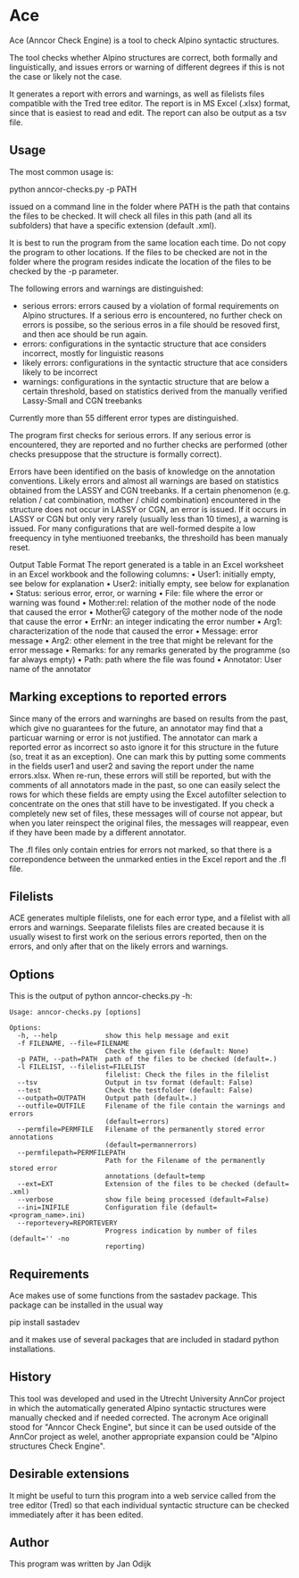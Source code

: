 # Ace
Ace (Anncor Check Engine) is a tool to check Alpino syntactic structures.

The tool checks whether Alpino structures are correct, both formally and linguistically, and issues errors or warning of different degrees if this is not the case or likely not the case.

It generates a report with errors and warnings, as well as  filelists files compatible with the Tred tree editor.
The report is in MS Excel (.xlsx) format, since that is easiest to read and edit. The report can also be output as a tsv file.


## Usage

The most common usage is:

python anncor-checks.py -p PATH

issued on a command line in the folder where PATH is the path that contains the files to be checked. It will check all files in this path (and all its subfolders) that have a specific extension (default .xml).

It is best to run the program from the same location each time. Do not copy the program to other locations. If the files to be checked are not in the folder where the program resides indicate the location of the  files to be checked by the -p  parameter.

The following errors and warnings are distinguished:
- serious errors: errors caused by a violation of formal requirements on Alpino structures. If a serious erro is encountered, no further check on errors is possibe, so the serious erros in a file should be resoved first, and then ace should be run again.
- errors: configurations in the syntactic structure that ace considers incorrect, mostly for linguistic reasons
- likely errors: configurations in the syntactic structure that ace considers likely to be incorrect
- warnings: configurations in the syntactic structure that are below a certain threshold, based on statistics derived from the manually verified Lassy-Small and CGN treebanks  


Currently more than 55 different error types are distinguished.

The program first checks for serious errors. If any serious error is encountered, they are reported and no further checks are performed (other checks presuppose that the structure is formally correct). 

Errors have been identified on the basis of knowledge on the annotation conventions.  Likely errors and almost all warnings are based on statistics obtained from the LASSY and CGN  treebanks. 
If a certain phenomenon (e.g.  relation / cat combination, mother / child combination) encountered in the structure  does not occur in LASSY or CGN, an error is issued. If it occurs in LASSY or CGN but only very rarely (usually less than 10 times), a warning is issued. For many configurations that are well-formed despite a low freequency in tyhe mentiuoned treebanks, the threshoild has been manualy reset.


Output Table Format
The report generated is a table in an Excel worksheet in an Excel workbook and  the following columns:
•	User1: initially empty, see below for explanation
•	User2: initially empty, see below for explanation
•	Status: serious error, error, or warning
•	File: file where the error or warning was found
•	Mother:rel: relation of the mother node of the node that caused the error
•	Mother:cat: category of the mother node of the node that cause the error
•	ErrNr: an integer indicating the error number
•	Arg1: characterization of the node that caused the error
•	Message: error message
•	Arg2: other element in the tree that might be relevant for the error message
•	Remarks: for any remarks generated by the programme (so far always empty)
•	Path: path where the file was found
•	Annotator: User name of the annotator



## Marking exceptions to reported errors
Since many of the errors and warninghs are based on results from the past, which give no guarantees for the future, an  annotator may find that a particuar warning or error is not justified. The annotator can mark a reported error as incorrect so asto ignore it for this structure in the future (so, treat it as an exception). One can mark this by putting some comments in the fields user1 and user2 and saving the report under the name errors.xlsx. When re-run, these errors will still be reported, but with the comments of all annotators made in the past, so one can easily select the rows for which these fields are empty using the Excel autofilter selection to concentrate on the ones that still have to be investigated. If you check a completely new set of files, these messages will of course not appear, but when you later reinspect the original files, the messages will reappear, even if they have been made by a different annotator.

The .fl files only contain entries for errors not marked, so that there is a correpondence between the unmarked enties in the Excel report and the .fl file.


## Filelists

ACE generates multiple filelists, one for each error type, and a filelist with all errors and warnings. Seeparate filelists files are created because it  is usually wisest to first work on the serious errors reported, then on the errors, and only after that on the likely errors and warnings. 


## Options

This is the output of python anncor-checks.py -h:

```
Usage: anncor-checks.py [options]

Options:
  -h, --help            show this help message and exit
  -f FILENAME, --file=FILENAME
                        Check the given file (default: None)
  -p PATH, --path=PATH  path of the files to be checked (default=.)
  -l FILELIST, --filelist=FILELIST
                        filelist: Check the files in the filelist
  --tsv                 Output in tsv format (default: False)
  --test                Check the testfolder (default: False)
  --outpath=OUTPATH     Output path (default=.)
  --outfile=OUTFILE     Filename of the file contain the warnings and errors
                        (default=errors)
  --permfile=PERMFILE   Filename of the permanently stored error annotations
                        (default=permannerrors)
  --permfilepath=PERMFILEPATH
                        Path for the Filename of the permanently stored error
                        annotations (default=temp
  --ext=EXT             Extension of the files to be checked (default= .xml)
  --verbose             show file being processed (default=False)
  --ini=INIFILE         Configuration file (default=<program_name>.ini)
  --reportevery=REPORTEVERY
                        Progress indication by number of files (default='' -no
                        reporting)
```

## Requirements

Ace makes use of some functions from the sastadev package. This package can be installed in the usual way 

pip install sastadev

and it makes use of several packages that are included in stadard python installations.

## History
This tool was developed and used in the Utrecht University AnnCor project in which the automatically generated Alpino syntactic structures were manually checked and if needed corrected.
The acronym Ace originall stood for "Anncor Check Engine", but since it can be used outside of the AnnCor project as welel, another appropriate expansion could be "Alpino structures Check Engine".

## Desirable extensions

It might be useful to turn this program into a web service called from the tree editor (Tred) so that each individual syntactic structure can be checked immediately after it has been edited.

## Author

This program was written by Jan Odijk
